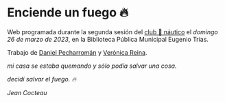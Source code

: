 # Enciende un fuego 🔥

Web programada durante la segunda sesión del [club 🌊 náutico](http://clubnautico.website/) el _domingo 26 de marzo de 2023_, en la Biblioteca Pública Municipal Eugenio Trías.

Trabajo de [Daniel Pecharromán](https://es.linkedin.com/in/daniel-pecharrom%C3%A1n-67b38846) y [Verónica Reina](https://es.linkedin.com/in/veronicareinahernandez).

_mi casa se estaba quemando y sólo podía salvar una cosa._

_decidí salvar el fuego. 🔥_

_Jean Cocteau_
